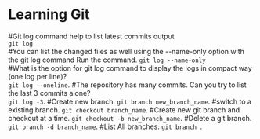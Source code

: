 # Learning Git
#Git log command help to list latest commits output\
`git log`\
#You can list the changed files as well using the --name-only option with the git log command Run the command. 
`git log --name-only`  
#What is the option for git log command to display the logs in compact way (one log per line)?  
`git log --oneline`. 
#The repository has many commits. Can you try to list the last 3 commits alone?  
`git log -3`. 
#Create new branch. 
`git branch new_branch_name`. 
#switch to a existing branch. 
`git checkout branch_name`. 
#Create new git branch and checkout at a time. 
`git checkout -b new_branch_name`. 
#Delete a git branch. 
`git branch -d branch_name`. 
#List All branches. 
`git branch `. 

